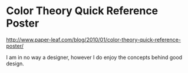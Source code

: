 <!--
id: 469397588
link: http://kevinisom.info/post/469397588/color-theory-quick-reference-poster
slug: color-theory-quick-reference-poster
date: Wed Mar 24 2010 16:38:55 GMT+1300 (NZDT)
raw: {"blog_name":"kevinisom","id":469397588,"post_url":"http://kevinisom.info/post/469397588/color-theory-quick-reference-poster","slug":"color-theory-quick-reference-poster","type":"link","date":"2010-03-24 03:38:55 GMT","timestamp":1269401935,"state":"published","format":"html","reblog_key":"UCemXu6A","tags":[],"short_url":"http://tmblr.co/Zw68YyR_d1K","highlighted":[],"bookmarklet":true,"note_count":0,"source_url":"http://www.paper-leaf.com/blog/2010/01/color-theory-quick-reference-poster/","source_title":"paper-leaf.com","title":"  Color Theory Quick Reference Poster","url":"http://www.paper-leaf.com/blog/2010/01/color-theory-quick-reference-poster/","description":"<p>I am in no way a designer, however I do enjoy the concepts behind good design.</p>"}
publish: 2010-03-024
tags: 
title:   Color Theory Quick Reference Poster
-->


  Color Theory Quick Reference Poster
=====================================

<http://www.paper-leaf.com/blog/2010/01/color-theory-quick-reference-poster/>

I am in no way a designer, however I do enjoy the concepts behind good
design.


